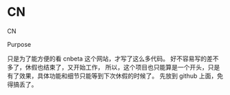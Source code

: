 CN
==

CN

Purpose

只是为了能方便的看 cnbeta 这个网站，才写了这么多代码。
好不容易写的差不多了，休假也结束了，又开始工作，
所以，这个项目也只能算是一个开头，只是有了效果，具体功能和细节只能等到下次休假的时候了。
先放到 github 上面，免得搞丢了。
